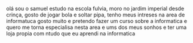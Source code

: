 olá sou o samuel estudo na escola fulvia, moro no jardim imperial desde crinça, gosto de jogar bola e soltar pipa, tenho meus intreses na area de informatuca gosto muito e pretendo fazer um curso sobre a informatica e quero me torna especialisa nesta area e ums dos meus sonhos e ter uma loja propia com ntudo que eu aprendi na informatica


